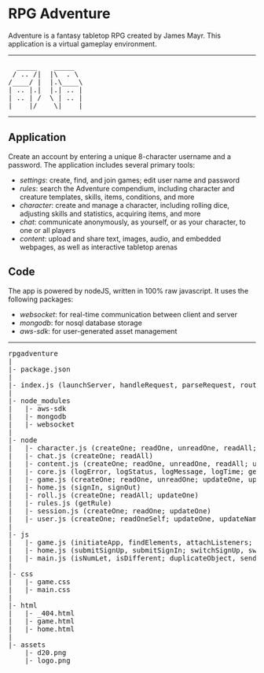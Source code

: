 # RPG Adventure

Adventure is a fantasy tabletop RPG created by James Mayr. This application is a virtual gameplay environment.

---
<pre>
  _____    _____  
 / .. /|  |\  . \ 
/____/ |  |.\____\
| .. |.|  |.| .. |
| .. | /  \ | .. |
|____|/    \|____|
</pre>
---

## Application
Create an account by entering a unique 8-character username and a password.
The application includes several primary tools:
* *settings*: create, find, and join games; edit user name and password
* *rules*: search the Adventure compendium, including character and creature templates, skills, items, conditions, and more
* *character*: create and manage a character, including rolling dice, adjusting skills and statistics, acquiring items, and more
* *chat*: communicate anonymously, as yourself, or as your character, to one or all players
* *content*: upload and share text, images, audio, and embedded webpages, as well as interactive tabletop arenas

## Code
The app is powered by nodeJS, written in 100% raw javascript.
It uses the following packages:
* *websocket*: for real-time communication between client and server
* *mongodb*: for nosql database storage
* *aws-sdk*: for user-generated asset management

---
<pre>
rpgadventure
|
|- package.json
|
|- index.js (launchServer, handleRequest, parseRequest, routeRequest, \_302, \_403, \_404; handleSocket, parseSocket, routeSocket, sendSocketData, \_400)
|
|- node_modules
|   |- aws-sdk
|   |- mongodb
|   |- websocket
|
|- node
|   |- character.js (createOne; readOne, unreadOne, readAll; updateOne, updateName, updateAccess, updateData, updateImage; deleteOne)
|   |- chat.js (createOne; readAll)
|   |- content.js (createOne; readOne, unreadOne, readAll; updateOne, updateName, updateAccess, updateData, updateFile, updateArena, saveArenaObject; deleteOne)
|   |- core.js (logError, logStatus, logMessage, logTime; getEnvironment, getContentType, getSchema, getAsset; isNumLet; renderHTML, constructHeaders, duplicateObject, alphabetizeArray; hashRandom, generateRandom, chooseRandom, rollRandom; accessFiles, accessS3; accessDatabase, accessMongo)
|   |- game.js (createOne; readOne, unreadOne; updateOne, updateName, updateBanUser, updateClearChatOrRolls; deleteOne)
|   |- home.js (signIn, signOut)
|   |- roll.js (createOne; readAll; updateOne)
|   |- rules.js (getRule)
|   |- session.js (createOne; readOne; updateOne)
|   |- user.js (createOne; readOneSelf; updateOne, updateName, updatePassword, updateSettings, updateGame, updateCharacter, updateContent; deleteOne)
|
|- js
|   |- game.js (initiateApp, findElements, attachListeners; createSocket, checkSocket, receiveSocket; displaySidebar, displayTool; receiveGame, displayGame, displayGameSettings, displayGamePlayers, displayGameList, submitGameRead, submitGameUnread, submitGameUpdateName, submitGameUpdateBanUser, submitGameUpdateChatDelete, submitGameUpdateRollsDelete, submitGameDelete; receiveUser, displayUserSettings, submitUserUpdateName, submitUserUpdateColor, submitUserUpdateVolume, submitUserUpdatePassword, submitUserUpdateSignout; receiveRollGroups, displayRollGroups, displayRollGroupCreate, displayRollGroupCreateSpacer, displayRollGroupCreateD6, displayRollGroupCreateD20 displayRollGroupUpdate, displayRollGroupUpdateD6, submitRollGroupCreate, submitRollGroupCreateD20, submitRollGroupCreateD6, submitRollGroupCreateRecover, submitRollGroupCreateTurnOrder, submitRollGroupCreateCustom, submitRollGroupUpdate; displayRulesSearch, displayRulesSearchResult, submitRulesSearch; receiveCharacter, displayCharacterListTemplates, displayCharacterListRaces, displayCharacterListSkills, displayCharacterListItems, displayCharacterListConditions, displayCharacterList, displayCharacterListRecipients, displayCharacterDownload, displayCharacter, displayCharacterArenaPresets, displayCharacterInfo, displayCharacterStatistics, displayCharacterStatistic, displayCharacterSkill, displayCharacterItemMode, displayCharacterItems, displayCharacterItem, displayCharacterItemDragging, displayCharacterConditions, displayCharacterCondition, submitCharacterRead, submitCharacterCreateUpload, submitCharacterCreateDuplicate, submitCharacterDelete, submitCharacterUpdate, submitCharacterUpdateAccess, submitCharacterUpdateName, submitCharacterUpdateArenaPresets, submitCharacterUpdateInfo, submitCharacterUpdateRace, submitCharacterUpdateStatistic, submitCharacterUpdateRules, submitCharacterUpdateSkillCreate, submitCharacterUpdateSkillUpdate, submitCharacterUpdateSkillDelete, submitCharacterUpdateItemCreate, submitCharacterUpdateItemUpdate, submitCharacterUpdateItemEquip, submitCharacterUpdateItemPosition, submitCharacterUpdateItemDelete, submitCharacterUpdateConditionCreate, submitCharacterUpdateConditionDelete, submitCharacterUpdateDamage, submitCharacterUpdateDamageStatistic; receiveChat, displayChatListSenders, displayChatListRecipients, displayChat, displayChatMessage, displayChatContent, displayChatContentArena, displayChatContentText, displayChatContentImage, displayChatContentAudio, displayChatContentEmbed, displayChatContentComponent, submitChatCreate, submitChatCreateRules, submitChatCreateContent; receiveContent, displayContent, displayContentPanel, displayContentGametable, displayContentGametableArena, displayContentGametableText, displayContentGametableImage, displayContentGametableAudio, displayContentGametableEmbed, displayContentList, displayContentListSamples, displayContentArena, displayContentArenaPanel, displayContentArenaObjectListing, displayContentArenaImages, displayContentArenaCanvas, displayContentArenaObject, displayContentArenaSignals, displayContentArenaRuler, displayContentArenaGrid, submitContentRead, submitContentReadChat, submitContentComponentSearch, submitContentUpdateName, submitContentUpdateAccess, submitContentUpdateData, submitContentCreateDuplicate, submitContentDelete, submitContentArenaObjectCreate, submitContentArenaObjectUpdate, submitContentArenaObjectDuplicate, submitContentArenaObjectDelete, submitContentArenaSignal; grabContent, moveContent, ungrabContent, zoomContent; selectContentArenaObject, focusContentArena, blurContentArena, getContentArenaCoordinates, grabContentArena, measureContentArena, moveContentArena, ungrabContentArena, nudgeContentArenaObject, panContentArena, startPanningContentArena, stopPanningContentArena, zoomContentArena)
|   |- home.js (submitSignUp, submitSignIn; switchSignUp, switchSignIn; rollLogo)
|   |- main.js (isNumLet, isDifferent; duplicateObject, sendPost, showToast; searchSelect, selectOption, cancelSearch; generateRandom, sortRandom; resizeCanvas, clearCanvas, translateCanvas, rotateCanvas, drawLine, drawCircle, drawRectangle, drawImage, drawText)
|
|- css
|   |- game.css
|   |- main.css
|
|- html
|   |- _404.html
|   |- game.html
|   |- home.html
|
|- assets
	|- d20.png
	|- logo.png
</pre>

